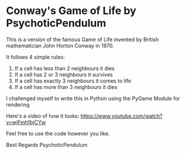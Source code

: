 # Conway's Game of Life by PsychoticPendulum

This is a version of the famous Game of Life invented by British mathematician John Horton Conway in 1970.

It follows 4 simple rules:
1. If a cell has less than 2 neighbours it dies
2. If a cell has 2 or 3 neighbours it survives
3. If a cell has exactly 3 neighbours it comes to life
4. If a cell has more than 3 neighbours it dies

I challenged myself to write this in Python using the PyGame Module for rendering

Here's a video of how it looks: https://www.youtube.com/watch?v=wjFmh1bjCYw

Feel free to use the code however you like.

Best Regards
PsychoticPendulum
